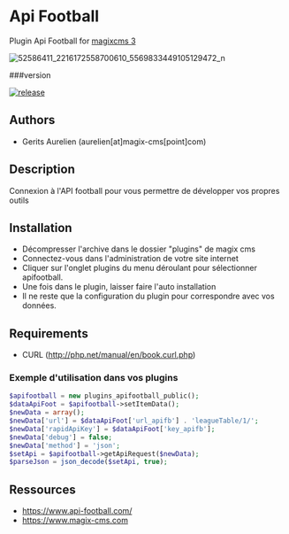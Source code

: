 # Api Football
Plugin Api Football for [magixcms 3](https://www.magix-cms.com)

![52586411_2216172558700610_5569833449105129472_n](https://user-images.githubusercontent.com/356674/66895434-17fc1a80-eff3-11e9-9270-ed6585b52ad2.png)

###version 

[![release](https://img.shields.io/github/release/magix-cms/apifootball.svg)](https://github.com/magix-cms/apifootball/releases/latest)

Authors
-------

* Gerits Aurelien (aurelien[at]magix-cms[point]com)

## Description
Connexion à l'API football pour vous permettre de développer vos propres outils

## Installation
 * Décompresser l'archive dans le dossier "plugins" de magix cms
 * Connectez-vous dans l'administration de votre site internet
 * Cliquer sur l'onglet plugins du menu déroulant pour sélectionner apifootball.
 * Une fois dans le plugin, laisser faire l'auto installation
 * Il ne reste que la configuration du plugin pour correspondre avec vos données.

Requirements
   ------------
   * CURL (http://php.net/manual/en/book.curl.php)
   
### Exemple d'utilisation dans vos plugins

```php
$apifootball = new plugins_apifootball_public();
$dataApiFoot = $apifootball->setItemData();
$newData = array();
$newData['url'] = $dataApiFoot['url_apifb'] . 'leagueTable/1/';
$newData['rapidApiKey'] = $dataApiFoot['key_apifb'];
$newData['debug'] = false;
$newData['method'] = 'json';
$setApi = $apifootball->getApiRequest($newData);
$parseJson = json_decode($setApi, true);
````
Ressources
 -----
  * https://www.api-football.com/
  * https://www.magix-cms.com